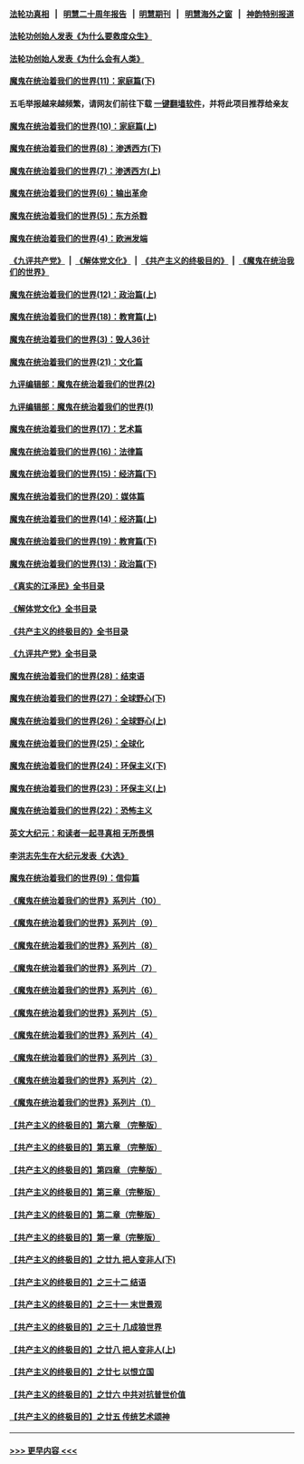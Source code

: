 #### [法轮功真相](https://github.com/gfw-breaker/truth/blob/master/README.md?t=0) &nbsp;&nbsp;|&nbsp;&nbsp; [明慧二十周年报告](https://github.com/gfw-breaker/mh-reports/blob/master/README.md?t=0) &nbsp;&nbsp;|&nbsp;&nbsp;[明慧期刊](https://github.com/gfw-breaker/mh-qikan) &nbsp;&nbsp;|&nbsp;&nbsp; [明慧海外之窗](https://github.com/gfw-breaker/mh-news/blob/master/README.md?t=0) &nbsp;&nbsp;|&nbsp;&nbsp; [神韵特别报道](https://github.com/gfw-breaker/mh-news/blob/master/shenyun.md?t=0)
#### [法轮功创始人发表《为什么要救度众生》](../pages/nsc422/n13975246.md?t=05270043) 
#### [法轮功创始人发表《为什么会有人类》](../pages/nsc422/n13912117.md?t=05270043) 
#### [魔鬼在统治着我们的世界(11)：家庭篇(下)](../pages/nsc422/n10440961.md?t=05270043) 
#### 五毛举报越来越频繁，请网友们前往下载 [一键翻墙软件](https://github.com/gfw-breaker/ssr-accounts)，并将此项目推荐给亲友
#### [魔鬼在统治着我们的世界(10)：家庭篇(上)](../pages/nsc422/n10435448.md?t=05270043) 
#### [魔鬼在统治着我们的世界(8)：渗透西方(下)](../pages/nsc422/n10429603.md?t=05270043) 
#### [魔鬼在统治着我们的世界(7)：渗透西方(上)](../pages/nsc422/n10426013.md?t=05270043) 
#### [魔鬼在统治着我们的世界(6)：输出革命](../pages/nsc422/n10421536.md?t=05270043) 
#### [魔鬼在统治着我们的世界(5)：东方杀戮](../pages/nsc422/n10417707.md?t=05270043) 
#### [魔鬼在统治着我们的世界(4)：欧洲发端](../pages/nsc422/n10414890.md?t=05270043) 
#### [《九评共产党》](https://github.com/begood0513/9ping.md/blob/master/README.md) &nbsp;|&nbsp; [《解体党文化》](../../../../jtdwh.md/blob/master/README.md)  &nbsp;|&nbsp; [《共产主义的终极目的》](../../../../gczydzjmd.md/blob/master/README.md) &nbsp;|&nbsp; [《魔鬼在统治我们的世界》](../../../../mgztzwmdsj.md/blob/master/README.md) 
#### [魔鬼在统治着我们的世界(12)：政治篇(上)](../pages/nsc422/n10444576.md?t=05270043) 
#### [魔鬼在统治着我们的世界(18)：教育篇(上)](../pages/nsc422/n10526970.md?t=05270043) 
#### [魔鬼在统治着我们的世界(3)：毁人36计](../pages/nsc422/n10411583.md?t=05270043) 
#### [魔鬼在统治着我们的世界(21)：文化篇](../pages/nsc422/n10597706.md?t=05270043) 
#### [九评编辑部：魔鬼在统治着我们的世界(2)](../pages/nsc422/n10410036.md?t=05270043) 
#### [九评编辑部：魔鬼在统治着我们的世界(1)](../pages/nsc422/n10406825.md?t=05270043) 
#### [魔鬼在统治着我们的世界(17)：艺术篇](../pages/nsc422/n10499093.md?t=05270043) 
#### [魔鬼在统治着我们的世界(16)：法律篇](../pages/nsc422/n10485969.md?t=05270043) 
#### [魔鬼在统治着我们的世界(15)：经济篇(下)](../pages/nsc422/n10469975.md?t=05270043) 
#### [魔鬼在统治着我们的世界(20)：媒体篇](../pages/nsc422/n10586579.md?t=05270043) 
#### [魔鬼在统治着我们的世界(14)：经济篇(上)](../pages/nsc422/n10457370.md?t=05270043) 
#### [魔鬼在统治着我们的世界(19)：教育篇(下)](../pages/nsc422/n10564808.md?t=05270043) 
#### [魔鬼在统治着我们的世界(13)：政治篇(下)](../pages/nsc422/n10448270.md?t=05270043) 
#### [《真实的江泽民》全书目录](../pages/nsc422/n13721399.md?t=05270043) 
#### [《解体党文化》全书目录](../pages/nsc422/n13721157.md?t=05270043) 
#### [《共产主义的终极目的》全书目录](../pages/nsc422/n13721048.md?t=05270043) 
#### [《九评共产党》全书目录](../pages/nsc422/n13708085.md?t=05270043) 
#### [魔鬼在统治着我们的世界(28)：结束语](../pages/nsc422/n10936246.md?t=05270043) 
#### [魔鬼在统治着我们的世界(27)：全球野心(下)](../pages/nsc422/n10928319.md?t=05270043) 
#### [魔鬼在统治着我们的世界(26)：全球野心(上)](../pages/nsc422/n10900318.md?t=05270043) 
#### [魔鬼在统治着我们的世界(25)：全球化](../pages/nsc422/n10788205.md?t=05270043) 
#### [魔鬼在统治着我们的世界(24)：环保主义(下)](../pages/nsc422/n10695307.md?t=05270043) 
#### [魔鬼在统治着我们的世界(23)：环保主义(上)](../pages/nsc422/n10688613.md?t=05270043) 
#### [魔鬼在统治着我们的世界(22)：恐怖主义](../pages/nsc422/n10614727.md?t=05270043) 
#### [英文大纪元：和读者一起寻真相 无所畏惧](../pages/nsc422/n12542027.md?t=05270043) 
#### [李洪志先生在大纪元发表《大选》](../pages/nsc422/n12534746.md?t=05270043) 
#### [魔鬼在统治着我们的世界(9)：信仰篇](../pages/nsc422/n10432159.md?t=05270043) 
#### [《魔鬼在统治着我们的世界》系列片（10）](../pages/nsc422/n12292670.md?t=05270043) 
#### [《魔鬼在统治着我们的世界》系列片（9）](../pages/nsc422/n12290859.md?t=05270043) 
#### [《魔鬼在统治着我们的世界》系列片（8）](../pages/nsc422/n12287445.md?t=05270043) 
#### [《魔鬼在统治着我们的世界》系列片（7）](../pages/nsc422/n12283425.md?t=05270043) 
#### [《魔鬼在统治着我们的世界》系列片（6）](../pages/nsc422/n12282314.md?t=05270043) 
#### [《魔鬼在统治着我们的世界》系列片（5）](../pages/nsc422/n12281419.md?t=05270043) 
#### [《魔鬼在统治着我们的世界》系列片（4）](../pages/nsc422/n12274024.md?t=05270043) 
#### [《魔鬼在统治着我们的世界》系列片（3）](../pages/nsc422/n12271322.md?t=05270043) 
#### [《魔鬼在统治着我们的世界》系列片（2）](../pages/nsc422/n12269049.md?t=05270043) 
#### [《魔鬼在统治着我们的世界》系列片（1）](../pages/nsc422/n12267575.md?t=05270043) 
#### [【共产主义的终极目的】第六章 （完整版）](../pages/nsc422/n11428913.md?t=05270043) 
#### [【共产主义的终极目的】第五章 （完整版）](../pages/nsc422/n11428912.md?t=05270043) 
#### [【共产主义的终极目的】第四章 （完整版）](../pages/nsc422/n11428907.md?t=05270043) 
#### [【共产主义的终极目的】第三章（完整版）](../pages/nsc422/n11428848.md?t=05270043) 
#### [【共产主义的终极目的】第二章（完整版）](../pages/nsc422/n11428831.md?t=05270043) 
#### [【共产主义的终极目的】第一章（完整版）](../pages/nsc422/n11417651.md?t=05270043) 
#### [【共产主义的终极目的】之廿九 把人变非人(下)](../pages/nsc422/n11344140.md?t=05270043) 
#### [【共产主义的终极目的】之三十二 结语](../pages/nsc422/n11360535.md?t=05270043) 
#### [【共产主义的终极目的】之三十一 末世景观](../pages/nsc422/n11351129.md?t=05270043) 
#### [【共产主义的终极目的】之三十 几成狼世界](../pages/nsc422/n11348280.md?t=05270043) 
#### [【共产主义的终极目的】之廿八 把人变非人(上)](../pages/nsc422/n11340492.md?t=05270043) 
#### [【共产主义的终极目的】之廿七 以恨立国](../pages/nsc422/n11336944.md?t=05270043) 
#### [【共产主义的终极目的】之廿六 中共对抗普世价值](../pages/nsc422/n11324785.md?t=05270043) 
#### [【共产主义的终极目的】之廿五 传统艺术颂神](../pages/nsc422/n11296396.md?t=05270043) 

----
#### [ >>> 更早内容 <<< ](../indexes/nsc422-earlier.md)
